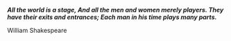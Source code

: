 _**All the world is a stage, And all the men and women merely players. They have their exits and entrances; Each man in his time plays many parts.**_

William Shakespeare